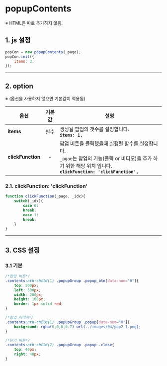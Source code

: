 # popupContents

※ HTML은 따로 추가하지 않음.


## 1. js 설정
```javascript
popCon = new popupContents(_page);
popCon.init({
    items: 3,
});
```

***

## 2. option
※ (옵션을 사용하지 않으면 기본값이 적용됨)

|옵션|기본값|설명|
|---|:---:|---|
|**items**|필수|생성될 팝업의 갯수를 설정합니다.<br>**`items: 1,`**|
|**clickFunction**|-|팝업 버튼을 클릭했을때 실행될 함수를 설정합니다.<br>`_pgae`는 팝업의 기능(클릭 or 비디오)을 추가 하기 위한 해당 위치 입니다.<br>**`clickFunction: 'clickFunction',`**|

### 2.1. clickFunction: 'clickFunction'
```javascript
function clickFunction(_page, _idx){
    switch(_idx){
        case 0:
        break;
        case 1:
        break;
    }
}
```

***

## 3. CSS 설정

### 3.1 기본
```css
/*팝업 버튼*/
.contents:nth-child(1) .popupGroup .popup_btn[data-num="0"]{
    top: 500px;
    left: 500px;
    width: 200px;
    height: 100px;
    border: 1px solid red;
}

/*팝업 이미지*/
.contents:nth-child(1) .popupGroup .popup[data-num="0"]{
    background: rgba(0,0,0,0.7) url(../images/04/pop2_1.png);
}

/*닫기 버튼*/
.contents:nth-child(2) .popupGroup .popup .close{
    top: 40px;
    right: 40px;
}
```
